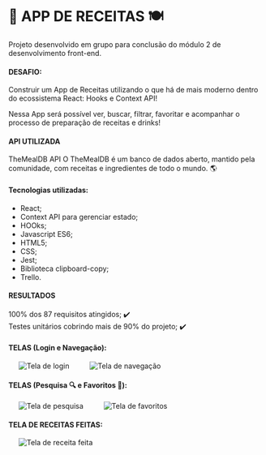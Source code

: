 # :medal_sports: APP DE RECEITAS :plate_with_cutlery:


Projeto desenvolvido em grupo para conclusão do módulo 2 de desenvolvimento front-end.

#### DESAFIO:

Construir um App de Receitas utilizando o que há de mais moderno dentro do ecossistema React: Hooks e Context API!

Nessa App será possível ver, buscar, filtrar, favoritar e acompanhar o processo de preparação de receitas e drinks!

#### API UTILIZADA 
TheMealDB API
O TheMealDB é um banco de dados aberto, mantido pela comunidade, com receitas e ingredientes de todo o mundo. :earth_americas:


#### Tecnologias utilizadas: 
* React;
* Context API para gerenciar estado;
* HOOks;
* Javascript ES6;
* HTML5;
* CSS;
* Jest;
* Biblioteca clipboard-copy;
* Trello.

#### RESULTADOS
100% dos 87 requisitos atingidos; :heavy_check_mark: <br>
Testes  unitários cobrindo mais de 90% do projeto; :heavy_check_mark:

#### TELAS (Login e Navegação):
        

<img align="left" src="https://user-images.githubusercontent.com/21336683/114956285-ec9afb80-9e34-11eb-9773-2e3832e74fd1.gif" alt="Tela de login" title="Login" hspace="20"/>
<img src="https://user-images.githubusercontent.com/21336683/114957849-39340600-9e38-11eb-8ce7-510ecc771e36.gif" alt="Tela de navegação" title="Navegação" hspace="20"/>
<br/>

#### TELAS (Pesquisa :mag: e Favoritos :star2:):


<img align="left" src="https://user-images.githubusercontent.com/21336683/114958099-bbbcc580-9e38-11eb-9bc8-953fff399a2f.gif" alt="Tela de pesquisa" title="Pesquisa" hspace="20"/>
<img src="https://user-images.githubusercontent.com/21336683/114958628-c4fa6200-9e39-11eb-93f0-0174a23bd7c0.gif" alt="Tela de favoritos" title="Favoritos" hspace="20"/>
<br/>

#### TELA DE RECEITAS FEITAS:


<img align="left" src="https://user-images.githubusercontent.com/21336683/114958731-0428b300-9e3a-11eb-9521-b66317319847.gif" alt="Tela de receita feita" title="Receita feita" hspace="20"/>
<br/>
